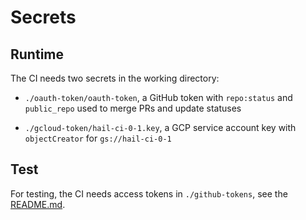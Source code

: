 # Secrets
## Runtime

The CI needs two secrets in the working directory:

 - `./oauth-token/oauth-token`, a GitHub token with `repo:status` and
   `public_repo` used to merge PRs and update statuses

 - `./gcloud-token/hail-ci-0-1.key`, a GCP service account key with
   `objectCreator` for `gs://hail-ci-0-1`

## Test

For testing, the CI needs access tokens in `./github-tokens`, see the
[README.md](./github-tokens/README.md).
